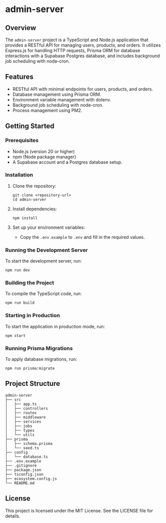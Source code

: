 # admin-server

## Overview
The `admin-server` project is a TypeScript and Node.js application that provides a RESTful API for managing users, products, and orders. It utilizes Express.js for handling HTTP requests, Prisma ORM for database interactions with a Supabase Postgres database, and includes background job scheduling with node-cron.

## Features
- RESTful API with minimal endpoints for users, products, and orders.
- Database management using Prisma ORM.
- Environment variable management with dotenv.
- Background job scheduling with node-cron.
- Process management using PM2.

## Getting Started

### Prerequisites
- Node.js (version 20 or higher)
- npm (Node package manager)
- A Supabase account and a Postgres database setup.

### Installation
1. Clone the repository:
   ```
   git clone <repository-url>
   cd admin-server
   ```

2. Install dependencies:
   ```
   npm install
   ```

3. Set up your environment variables:
   - Copy the `.env.example` to `.env` and fill in the required values.

### Running the Development Server
To start the development server, run:
```
npm run dev
```

### Building the Project
To compile the TypeScript code, run:
```
npm run build
```

### Starting in Production
To start the application in production mode, run:
```
npm start
```

### Running Prisma Migrations
To apply database migrations, run:
```
npm run prisma:migrate
```

## Project Structure
```
admin-server
├── src
│   ├── app.ts
│   ├── controllers
│   ├── routes
│   ├── middleware
│   ├── services
│   ├── jobs
│   ├── types
│   └── utils
├── prisma
│   ├── schema.prisma
│   └── seed.ts
├── config
│   └── database.ts
├── .env.example
├── .gitignore
├── package.json
├── tsconfig.json
├── ecosystem.config.js
└── README.md
```

## License
This project is licensed under the MIT License. See the LICENSE file for details.